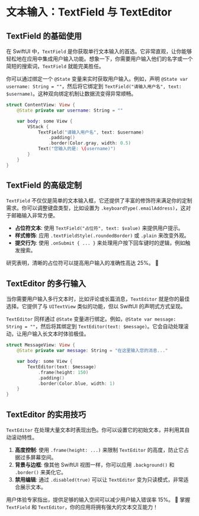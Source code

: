 ﻿# 文本输入：TextField 与 TextEditor

## TextField 的基础使用

在 SwiftUI 中，`TextField` 是你获取单行文本输入的首选。它非常直观，让你能够轻松地在应用中集成用户输入功能。想象一下，你需要用户输入他们的名字或一个简短的搜索词，`TextField` 就能完美胜任。

你可以通过绑定一个 `@State` 变量来实时获取用户输入。例如，声明 `@State var username: String = ""`，然后将它绑定到 `TextField("请输入用户名", text: $username)`。这种双向绑定机制让数据流变得异常顺畅。

```swift
struct ContentView: View {
    @State private var username: String = ""

    var body: some View {
        VStack {
            TextField("请输入用户名", text: $username)
                .padding()
                .border(Color.gray, width: 0.5)
            Text("您输入的是: \(username)")
        }
    }
}
```

## TextField 的高级定制

`TextField` 不仅仅是简单的文本输入框，它还提供了丰富的修饰符来满足你的定制需求。你可以调整键盘类型，比如设置为 `.keyboardType(.emailAddress)`，这对于邮箱输入非常方便。

*   **占位符文本**: 使用 `TextField("占位符", text: $value)` 来提供用户提示。
*   **样式修饰**: 应用 `.textFieldStyle(.roundedBorder)` 或 `.plain` 来改变外观。
*   **提交行为**: 使用 `.onSubmit { ... }` 来处理用户按下回车键时的逻辑，例如触发搜索。

研究表明，清晰的占位符可以提高用户输入的准确性高达 25%。 🚀

## TextEditor 的多行输入

当你需要用户输入多行文本时，比如评论或长篇消息，`TextEditor` 就是你的最佳选择。它提供了与 `UITextView` 类似的功能，但以 SwiftUI 的声明式方式呈现。

`TextEditor` 同样通过 `@State` 变量进行绑定。例如，`@State var message: String = ""`，然后将其绑定到 `TextEditor(text: $message)`。它会自动处理滚动，让用户输入长文本时体验极佳。

```swift
struct MessageView: View {
    @State private var message: String = "在这里输入您的消息..."

    var body: some View {
        TextEditor(text: $message)
            .frame(height: 150)
            .padding()
            .border(Color.blue, width: 1)
    }
}
```

## TextEditor 的实用技巧

`TextEditor` 在处理大量文本时表现出色。你可以设置它的初始文本，并利用其自动滚动特性。

1.  **高度控制**: 使用 `.frame(height: ...)` 来限制 `TextEditor` 的高度，防止它占据过多屏幕空间。
2.  **背景与边框**: 像其他 SwiftUI 视图一样，你可以应用 `.background()` 和 `.border()` 来美化它。
3.  **禁用编辑**: 通过 `.disabled(true)` 可以让 `TextEditor` 变为只读模式，非常适合展示文本。

用户体验专家指出，提供足够的输入空间可以减少用户输入错误率 15%。 🌟 掌握 `TextField` 和 `TextEditor`，你的应用将拥有强大的文本交互能力！


